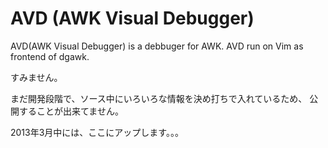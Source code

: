 AVD (AWK Visual Debugger)
===

AVD(AWK Visual Debugger) is a debbuger for AWK.
AVD run on Vim as frontend of dgawk.


すみません。

まだ開発段階で、ソース中にいろいろな情報を決め打ちで入れているため、
公開することが出来てません。

2013年3月中には、ここにアップします。。。
